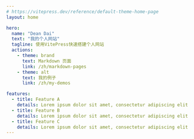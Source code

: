 ```yaml
---
# https://vitepress.dev/reference/default-theme-home-page
layout: home

hero:
  name: "Dean Dai"
  text: "我的个人网站"
  tagline: 使用VitePress快速搭建个人网站
  actions:
    - theme: brand
      text: Markdown 页面
      link: /zh/markdown-pages
    - theme: alt
      text: 我的例子
      link: /zh/my-demos

features:
  - title: Feature A
    details: Lorem ipsum dolor sit amet, consectetur adipiscing elit
  - title: Feature B
    details: Lorem ipsum dolor sit amet, consectetur adipiscing elit
  - title: Feature C
    details: Lorem ipsum dolor sit amet, consectetur adipiscing elit
---
```


